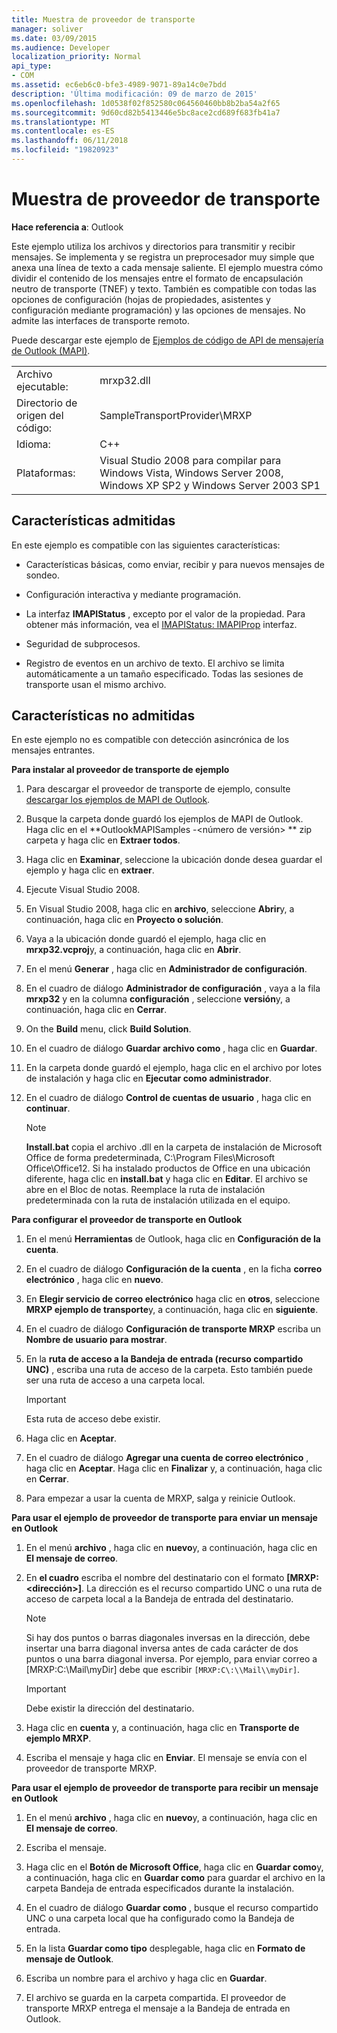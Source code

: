 ```yaml
---
title: Muestra de proveedor de transporte
manager: soliver
ms.date: 03/09/2015
ms.audience: Developer
localization_priority: Normal
api_type:
- COM
ms.assetid: ec6eb6c0-bfe3-4989-9071-89a14c0e7bdd
description: 'Última modificación: 09 de marzo de 2015'
ms.openlocfilehash: 1d0538f02f852580c064560460bb8b2ba54a2f65
ms.sourcegitcommit: 9d60cd82b5413446e5bc8ace2cd689f683fb41a7
ms.translationtype: MT
ms.contentlocale: es-ES
ms.lasthandoff: 06/11/2018
ms.locfileid: "19820923"
---
```

# <a name="transport-provider-sample"></a>Muestra de proveedor de transporte

  
  
**Hace referencia a**: Outlook 
  
Este ejemplo utiliza los archivos y directorios para transmitir y recibir mensajes. Se implementa y se registra un preprocesador muy simple que anexa una línea de texto a cada mensaje saliente. El ejemplo muestra cómo dividir el contenido de los mensajes entre el formato de encapsulación neutro de transporte (TNEF) y texto. También es compatible con todas las opciones de configuración (hojas de propiedades, asistentes y configuración mediante programación) y las opciones de mensajes. No admite las interfaces de transporte remoto. 
  
Puede descargar este ejemplo de [Ejemplos de código de API de mensajería de Outlook (MAPI)](http://go.microsoft.com/fwlink/?LinkId=129740).
  
|||
|:-----|:-----|
|Archivo ejecutable:  <br/> |mrxp32.dll  <br/> |
|Directorio de origen del código:  <br/> |SampleTransportProvider\MRXP  <br/> |
|Idioma:  <br/> |C++  <br/> |
|Plataformas:  <br/> |Visual Studio 2008 para compilar para Windows Vista, Windows Server 2008, Windows XP SP2 y Windows Server 2003 SP1  <br/> |
   
## <a name="supported-features"></a>Características admitidas

En este ejemplo es compatible con las siguientes características:
  
- Características básicas, como enviar, recibir y para nuevos mensajes de sondeo.
    
- Configuración interactiva y mediante programación.
    
- La interfaz **IMAPIStatus** , excepto por el valor de la propiedad. Para obtener más información, vea el [IMAPIStatus: IMAPIProp](imapistatusimapiprop.md) interfaz. 
    
- Seguridad de subprocesos.
    
- Registro de eventos en un archivo de texto. El archivo se limita automáticamente a un tamaño especificado. Todas las sesiones de transporte usan el mismo archivo.
    
## <a name="unsupported-features"></a>Características no admitidas

En este ejemplo no es compatible con detección asincrónica de los mensajes entrantes.
  
 **Para instalar al proveedor de transporte de ejemplo**
  
1. Para descargar el proveedor de transporte de ejemplo, consulte [descargar los ejemplos de MAPI de Outlook](downloading-the-outlook-mapi-samples.md).
    
2. Busque la carpeta donde guardó los ejemplos de MAPI de Outlook. Haga clic en el **OutlookMAPISamples -\<número de versión\> ** zip carpeta y haga clic en **Extraer todos**.
    
3. Haga clic en **Examinar**, seleccione la ubicación donde desea guardar el ejemplo y haga clic en **extraer**.
    
4. Ejecute Visual Studio 2008.
    
5. En Visual Studio 2008, haga clic en **archivo**, seleccione **Abrir**y, a continuación, haga clic en **Proyecto o solución**.
    
6. Vaya a la ubicación donde guardó el ejemplo, haga clic en **mrxp32.vcproj**y, a continuación, haga clic en **Abrir**.
    
7. En el menú **Generar** , haga clic en **Administrador de configuración**.
    
8. En el cuadro de diálogo **Administrador de configuración** , vaya a la fila **mrxp32** y en la columna **configuración** , seleccione **versión**y, a continuación, haga clic en **Cerrar**.
    
9. On the **Build** menu, click **Build Solution**.
    
10. En el cuadro de diálogo **Guardar archivo como** , haga clic en **Guardar**.
    
11. En la carpeta donde guardó el ejemplo, haga clic en el archivo por lotes de instalación y haga clic en **Ejecutar como administrador**.
    
12. En el cuadro de diálogo **Control de cuentas de usuario** , haga clic en **continuar**.
    
    > [!NOTE]
    > **Install.bat** copia el archivo .dll en la carpeta de instalación de Microsoft Office de forma predeterminada, C:\Program Files\Microsoft Office\Office12\. Si ha instalado productos de Office en una ubicación diferente, haga clic en **install.bat** y haga clic en **Editar**. El archivo se abre en el Bloc de notas. Reemplace la ruta de instalación predeterminada con la ruta de instalación utilizada en el equipo. 
  
 **Para configurar el proveedor de transporte en Outlook**
  
1. En el menú **Herramientas** de Outlook, haga clic en **Configuración de la cuenta**.
    
2. En el cuadro de diálogo **Configuración de la cuenta** , en la ficha **correo electrónico** , haga clic en **nuevo**.
    
3. En **Elegir servicio de correo electrónico** haga clic en **otros**, seleccione **MRXP ejemplo de transporte**y, a continuación, haga clic en **siguiente**.
    
4. En el cuadro de diálogo **Configuración de transporte MRXP** escriba un **Nombre de usuario para mostrar**.
    
5. En la **ruta de acceso a la Bandeja de entrada (recurso compartido UNC)** , escriba una ruta de acceso de la carpeta. Esto también puede ser una ruta de acceso a una carpeta local. 
    
    > [!IMPORTANT]
    > Esta ruta de acceso debe existir. 
  
6. Haga clic en **Aceptar**.
    
7. En el cuadro de diálogo **Agregar una cuenta de correo electrónico** , haga clic en **Aceptar**. Haga clic en **Finalizar** y, a continuación, haga clic en **Cerrar**.
    
8. Para empezar a usar la cuenta de MRXP, salga y reinicie Outlook.
    
 **Para usar el ejemplo de proveedor de transporte para enviar un mensaje en Outlook**
  
1. En el menú **archivo** , haga clic en **nuevo**y, a continuación, haga clic en **El mensaje de correo**.
    
2. En **el cuadro** escriba el nombre del destinatario con el formato **[MRXP:\<dirección\>]**. La dirección es el recurso compartido UNC o una ruta de acceso de carpeta local a la Bandeja de entrada del destinatario.
    
    > [!NOTE]
    > Si hay dos puntos o barras diagonales inversas en la dirección, debe insertar una barra diagonal inversa antes de cada carácter de dos puntos o una barra diagonal inversa. Por ejemplo, para enviar correo a [MRXP:C:\Mail\myDir] debe que escribir `[MRXP:C\:\\Mail\\myDir]`. 
  
    > [!IMPORTANT]
    > Debe existir la dirección del destinatario. 
  
3. Haga clic en **cuenta** y, a continuación, haga clic en **Transporte de ejemplo MRXP**.
    
4. Escriba el mensaje y haga clic en **Enviar**. El mensaje se envía con el proveedor de transporte MRXP.
    
 **Para usar el ejemplo de proveedor de transporte para recibir un mensaje en Outlook**
  
1. En el menú **archivo** , haga clic en **nuevo**y, a continuación, haga clic en **El mensaje de correo**.
    
2. Escriba el mensaje.
    
3. Haga clic en el **Botón de Microsoft Office**, haga clic en **Guardar como**y, a continuación, haga clic en **Guardar como** para guardar el archivo en la carpeta Bandeja de entrada especificados durante la instalación. 
    
4. En el cuadro de diálogo **Guardar como** , busque el recurso compartido UNC o una carpeta local que ha configurado como la Bandeja de entrada. 
    
5. En la lista **Guardar como tipo** desplegable, haga clic en **Formato de mensaje de Outlook**.
    
6. Escriba un nombre para el archivo y haga clic en **Guardar**.
    
7. El archivo se guarda en la carpeta compartida. El proveedor de transporte MRXP entrega el mensaje a la Bandeja de entrada en Outlook.
    

